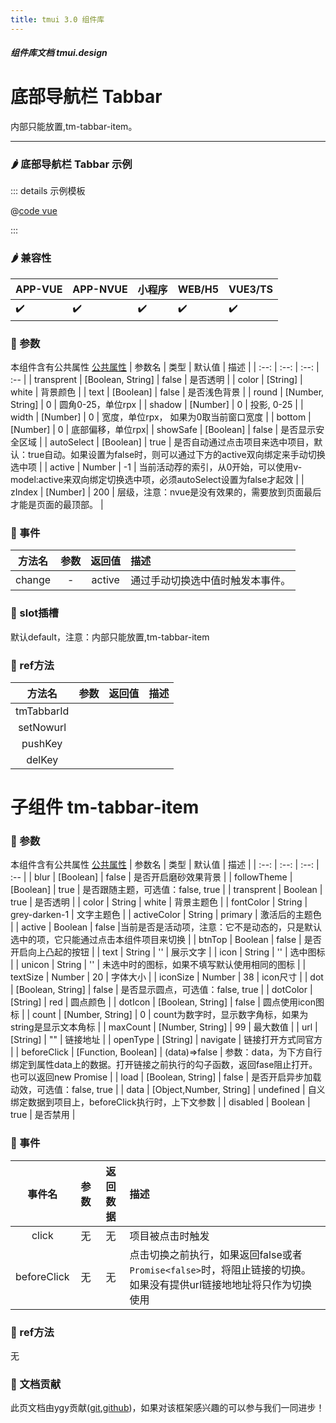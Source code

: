 ```yaml
---
title: tmui 3.0 组件库
---
```


<dirtoc></dirtoc>

##### 组件库文档 tmui.design

# 底部导航栏 Tabbar

内部只能放置,tm-tabbar-item。

---

### :hot_pepper: 底部导航栏 Tabbar 示例

<webview url="https://tmui.design/h5/#/pages/daohang/tabbar"></webview>

::: details 示例模板

@[code vue](pages/daohang/tabbar.nvue)

:::

### :hot_pepper: 兼容性

| APP-VUE | APP-NVUE | 小程序 | WEB/H5 | VUE3/TS |
| --- | --- | --- | --- | --- |
| :heavy_check_mark: | :heavy_check_mark: | :heavy_check_mark: | :heavy_check_mark: | :heavy_check_mark: |

### :seedling: 参数

本组件含有公共属性 [公共属性](/doc/spec/组件公共样式.md)
| 参数名 | 类型 | 默认值 | 描述 |
| :--: | :--: | :--: | :-- |
| transprent | [Boolean, String] | false | 是否透明 |
| color | [String] | white | 背景颜色 |
| text | [Boolean] | false | 是否浅色背景 |
| round | [Number, String] | 0 | 圆角0-25，单位rpx |
| shadow | [Number] | 0 | 投影, 0-25 |
| width | [Number] | 0 | 宽度，单位rpx， 如果为0取当前窗口宽度 |
| bottom | [Number] | 0 | 底部偏移，单位rpx|
| showSafe | [Boolean] | false | 是否显示安全区域 |
| autoSelect<Badge type="danger" text="v3.0.77+" vertical="middle" /> | [Boolean] | true | 是否自动通过点击项目来选中项目，默认：true自动。如果设置为false时，则可以通过下方的active双向绑定来手动切换选中项 |
| active<Badge type="danger" text="v3.0.77+" vertical="middle" /> | Number | -1 | 当前活动荐的索引，从0开始，可以使用v-model:active来双向绑定切换选中项，必须autoSelect设置为false才起效  |
| zIndex | [Number] | 200 | 层级，注意：nvue是没有效果的，需要放到页面最后才能是页面的最顶部。 |

### :rose: 事件
| 方法名 | 参数 | 返回值 | 描述 |
| :--: | :--: | :--: | :-- |
| change<Badge type="danger" text="v3.0.77+" vertical="middle" /> | - | active | 通过手动切换选中值时触发本事件。 |

### :corn: slot插槽

默认default，注意：内部只能放置,tm-tabbar-item

### :green_salad: ref方法
| 方法名 | 参数 | 返回值 | 描述 |
| :--: | :--: | :--: | :-- |
| tmTabbarId |  |  |  |
| setNowurl |  |  |  |
| pushKey |  |  |  |
| delKey |  |  |  |

# 子组件 tm-tabbar-item

### :seedling: 参数

本组件含有公共属性 [公共属性](/doc/spec/组件公共样式.md)
| 参数名 | 类型 | 默认值 | 描述 |
| :--: | :--: | :--: | :-- |
| blur | [Boolean] | false | 是否开启磨砂效果背景 |
| followTheme | [Boolean] | true | 是否跟随主题，可选值：false, true |
| transprent | Boolean | true | 是否透明 |
| color | String | white | 背景主题色 |
| fontColor | String | grey-darken-1 | 文字主题色 |
| activeColor | String | primary | 激活后的主题色 |
| active | Boolean | false |当前是否是活动项，注意：它不是动态的，只是默认选中的项，它只能通过点击本组件项目来切换  |
| btnTop | Boolean | false | 是否开启向上凸起的按钮 |
| text | String | '' | 展示文字 |
| icon | String | '' | 选中图标 |
| unicon | String | '' | 未选中时的图标，如果不填写默认使用相同的图标 |
| textSize | Number | 20 | 字体大小 |
| iconSize | Number | 38 | icon尺寸 |
| dot | [Boolean, String] | false | 是否显示圆点，可选值：false, true |
| dotColor | [String] | red | 圆点颜色 |
| dotIcon | [Boolean, String] | false | 圆点使用icon图标 |
| count | [Number, String] | 0 | count为数字时，显示数字角标，如果为string是显示文本角标 |
| maxCount | [Number, String] | 99 | 最大数值 |
| url | [String] | "" | 链接地址 |
| openType | [String] | navigate | 链接打开方式同官方 |
| beforeClick | [Function, Boolean] | (data)=>false | 参数：data，为下方自行绑定到属性data上的数据。打开链接之前执行的勾子函数，返回fase阻止打开。也可以返回new Promise |
| load | [Boolean, String] | false | 是否开启异步加载动效，可选值：false, true |
| data<Badge type="danger" text="v3.0.63+" vertical="middle" /> | [Object,Number, String] | undefined | 自义绑定数据到项目上，beforeClick执行时，上下文参数 |
| disabled | Boolean | true | 是否禁用 |

### :rose: 事件

| 事件名 | 参数 | 返回数据 | 描述 |
| :--: | :--: | :--: | :-- |
| click | 无 | 无 |  项目被点击时触发 |
| beforeClick |  无| 无 |  点击切换之前执行，如果返回false或者`Promise<false>`时，将阻止链接的切换。如果没有提供url链接地地址将只作为切换使用|

### :green_salad: ref方法
无

### :couplekiss: 文档贡献

此页文档由ygy贡献([git](https://gitee.com/ygy-promise),[github](https://github.com/ygy-97))，如果对该框架感兴趣的可以参与我们一同进步！
